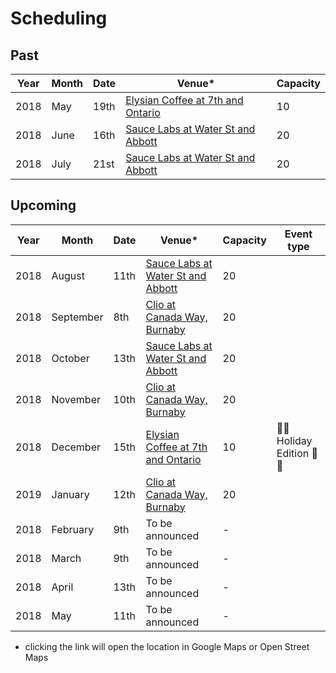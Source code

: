 # Scheduling

## Past

Year | Month | Date | Venue* | Capacity
---- | ----- | ---- | ----- | --------
2018 | May | 19th | [Elysian Coffee at 7th and Ontario](https://goo.gl/maps/vFcNsTtmu2C2) | 10
2018 | June | 16th | [Sauce Labs at Water St and Abbott](https://osm.org/go/WJQrN1jlA?way=136258919) | 20 |
2018 | July | 21st | [Sauce Labs at Water St and Abbott](https://osm.org/go/WJQrN1jlA?way=136258919) | 20 |

## Upcoming

Year | Month | Date | Venue* | Capacity | Event type
---- | ----- | ---- | ----- | -------- | ----------
2018 | August | 11th | [Sauce Labs at Water St and Abbott](https://osm.org/go/WJQrN1jlA?way=136258919) | 20 |
2018 | September | 8th | [Clio at Canada Way, Burnaby](https://goo.gl/maps/fCoVMK4GA7w) | 20 |
2018 | October | 13th | [Sauce Labs at Water St and Abbott](https://osm.org/go/WJQrN1jlA?way=136258919) | 20 |
2018 | November | 10th | [Clio at Canada Way, Burnaby](https://goo.gl/maps/fCoVMK4GA7w) | 20 |
2018 | December | 15th | [Elysian Coffee at 7th and Ontario](https://goo.gl/maps/vFcNsTtmu2C2) | 10 | 🎄🎄 Holiday Edition 🎄🎄
2019 | January | 12th | [Clio at Canada Way, Burnaby](https://goo.gl/maps/fCoVMK4GA7w) | 20 |
2018 | February | 9th | To be announced | - |
2018 | March | 9th | To be announced | - |
2018 | April | 13th | To be announced | - |
2018 | May | 11th | To be announced | - |

* clicking the link will open the location in Google Maps or Open Street Maps

